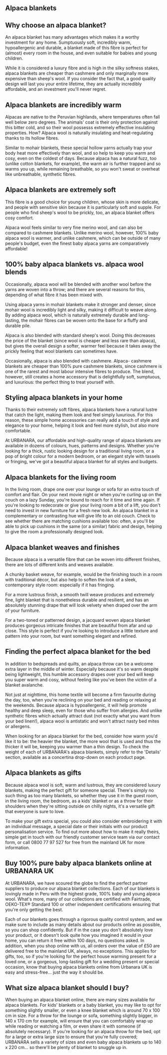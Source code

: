 Alpaca blankets
---------------

Why choose an alpaca blanket?
-----------------------------

An alpaca blanket has many advantages which makes it a worthy investment for any home. Sumptuously soft, incredibly warm, hypoallergenic and durable, a blanket made of this fibre is perfect for (almost) every room in the house, and even suitable for babies and young children.

While it is considered a luxury fibre and is high in the silky softness stakes, alpaca blankets are cheaper than cashmere and only marginally more expensive than sheep's wool. If you consider the fact that, a good quality design will last you your entire lifetime, they are actually incredibly affordable, and an investment you'll never regret.

Alpaca blankets are incredibly warm
-----------------------------------

Alpacas are native to the Peruvian highlands, where temperatures often fall well below zero degrees. The animals' coat is their only protection against this bitter cold, and so their wool possesss extremely effective insulating properties. How? Alpaca wool is naturally insulating and heat-regulating thanks to its hollow fibres.

Similar to mohair blankets, these special hollow yarns actually trap your body heat more effectively than wool, and so help to keep you warm and cosy, even on the coldest of days. Because alpaca has a natural fuzz, too (unlike cotton blankets, for example), the warm air is further trapped and so warms you up, while remaining breathable, so you won't sweat or overheat like unbreathable, synthetic fibres.

Alpaca blankets are extremely soft
----------------------------------

This fibre is a good choice for young children, whose skin is more delicate, and people with sensitive skin because it is particularly soft and supple. For people who find sheep's wool to be prickly, too, an alpaca blanket offers cosy comfort.

Alpaca wool feels similar to very fine merino wool, and can also be compared to cashmere blankets. Unlike merino wool, however, 100% baby alpaca wool is warmer, and unlike cashmere, which can be outside of many people's budget, even the finest baby alpaca yarns are comparatively affordable!

100% baby alpaca blankets vs. alpaca wool blends
------------------------------------------------

Occasionally, alpaca wool will be blended with another wool before the yarns are woven into a throw; and there are several reasons for this, depending of what fibre it has been mixed with.

Using alpaca yarns in mohair blankets make it stronger and denser, since mohair wool is incredibly light and silky, making it difficult to weave along. By adding alpaca wool, which is naturally extremely durable and long-lasting, the mohair fibres can be woven onto the base for a fluffy and durable pile.

Alpaca is also blended with standard sheep's wool. Doing this decreases the price of the blanket (since wool is cheaper and less rare than alpaca), but gives the overall design a softer, warmer feel because it takes away the prickly feeling that wool blankets can sometimes have.

Occasionally, alpaca is also blended with cashmere. Alpaca- cashmere blankets are cheaper than 100% pure cashmere blankets, since cashmere is one of the rarest and most labour intensive fibres to produce. The blend, however, still creates a home accessory that is delightfully soft, sumptuous, and luxurious: the perfect thing to treat yourself with.

Styling alpaca blankets in your home
------------------------------------

Thanks to their extremely soft fibres, alpaca blankets have a natural lustre that catch the light, making them look and feel simply luxurious. For this reason, these simple home accessories can really add a touch of style and elegance to your home, helping it look and feel more stylish, but also more comfortable.

At URBANARA, our affordable and high-quality range of alpaca blankets are available in dozens of colours, hues, patterns and designs. Whether you're looking for a thick, rustic looking design for a traditional living room, or a pop of bright colour for a modern bedroom, or an elegant style with tassels or fringing, we've got a beautiful alpaca blanket for all styles and budgets.

Alpaca blankets for the living room
-----------------------------------

In the living room, drape one over your lounge or sofa for an extra touch of comfort and flair. On your next movie night or when you're curling up on the couch on a lazy Sunday, you're bound to reach for it time and time again. If you're looking to redecorate or give your living room a bit of a lift, you don't need to invest in new furniture for a fresh new look. An alpaca blanket in a complementary or contrasting hue will give life to an old couch. Check to see whether there are matching cushions available too: often, a you'll be able to pick up cushions in the same (or a similar) fabric and design, helping to give the room a professionally designed look.

Alpaca blanket weaves and finishes
----------------------------------

Because alpaca is a versatile fibre that can be woven into different finishes, there are lots of different knits and weaves available.

A chunky basket weave, for example, would be the finishing touch in a room with traditional décor, but also help to soften the look of a sleek, contemporary style room: especially if it has fringing.

For a more lustrous finish, a smooth twill weave produces and extremely fine, light blanket that is nonetheless durable and resilient, and has an absolutely stunning drape that will look velvety when draped over the arm of your furniture.

For a two-toned or patterned design, a jacquard woven alpaca blanket produces gorgeous intricate finishes that are beautiful from afar and up close. This style is perfect if you're looking to introduce a little texture and pattern into your room, but want something elegant and refined.

Finding the perfect alpaca blanket for the bed
----------------------------------------------

In addition to bedspreads and quilts, an alpaca throw can be a welcome extra layer in the middle of winter. Especially because it's so warm despite being lightweight, this humble accessory drapes over your bed will keep you super warm and cosy, without feeling like you've been the victim of a blanket avalanche.

Not just at nighttime, this home textile will become a firm favourite during the day, too, when you're reclining on your bed and reading or relaxing at the weekends. Because alpaca is hypoallergenic, it will help promote healthy and deep sleep, even for those who suffer from allergies. And unlike synthetic fibres which actually attract dust (not exactly what you want from your bed linen!), alpaca wool is antistatic and won't attract nasty bed mites or allergens.

When looking for an alpaca blanket for the bed, consider how warm you'd like it to be: the heavier the blanket, the more wool that is used and thus the thicker it will be, keeping you warmer than a thin design. To check the weight of each of URBANARA's alpaca blankets, simply refer to the 'Details' section, available as a concertina drop-down on each product page.

Alpaca blankets as gifts
------------------------

Because alpaca wool is soft, warm and lustrous, they are considered luxury blankets, making the perfect gift for someone special. There's simply no such thing as too many blankets, so whether they use it in the guest room, in the living room, the bedroom, as a kids' blanket or as a throw for their shoulders when they're sitting outside on chilly nights, it's a versatile gift that everyone is sure to love.

To make your gift extra special, you could also consider embroidering it with an individual message, a special date or their initials with our product personalisation service. To find out more about how to make it really theirs, simple get in touch with our friendly customer service team via our contact form, or call 0800 77 97 527 for free from the mainland UK for more information.

Buy 100% pure baby alpaca blankets online at URBANARA UK
--------------------------------------------------------

At URBANARA, we have scoured the globe to find the perfect partner suppliers to produce our alpaca blanket collections. Each of our blankets is lovingly made in Peru with the highest grade, 100% baby and young alpaca wool. What's more, many of our collections are certified with Fairtrade, OEKO-TEX® Standard 100 or other independent certifications ensuring that you're only getting the best.

Each of our blankets goes through a rigorous quality control system, and we make sure to include as many details about our products online as possible, so you can shop confidently. But if in the case you don't absolutely love your product, or it doesn't look quite how you imagined it would in your home, you can return it free within 100 days, no questions asked. In addition, when you shop online with us, all orders over the value of £50 are delivered free to the mainland UK, always, no exceptions. This applies for gifts, too, so if you're looking for the perfect house warming present for a loved one, or a gorgeous, long-lasting gift for a wedding present or special occasion, know that buying alpaca blankets online from Urbanara UK is easy and stress-free... just the way it should be.

What size alpaca blanket should I buy?
--------------------------------------

When buying an alpaca blanket online, there are many sizes available for alpaca blankets. For kids' blankets or a baby blanket, you may like to opt for something slightly smaller, or even a knee blanket which is around 70 x 100 cm in size. For a throw for the lounge or sofa, something slightly bigger, in 140 x 170 cm for example, will ensure that you can comfortably wrap up while reading or watching a film, or even share it with someone (if absolutely necessary). If you're looking for an alpaca throw for the bed, opt for a large or extra large size to ensure that you're fully covered; URBANARA sells a variety of sizes and even baby alpaca blankets up to 140 x 220 cm... so there'll be plenty of blanket to snuggle up in.

 
